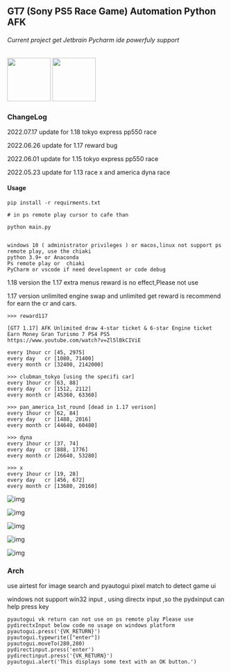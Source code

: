 ## GT7 (Sony PS5 Race Game) Automation Python AFK 

###### Current project get Jetbrain Pycharm ide powerfuly support 

<img src="https://www.jetbrains.com/shop/static/images/jetbrains-logo-inv.svg" height="100">   

<img src="https://resources.jetbrains.com/storage/products/company/brand/logos/PyCharm_icon.svg?_gl=1*4auk5d*_ga*MTMxMDA0NDgwNS4xNjU1NDY1NTM2*_ga_9J976DJZ68*MTY1NTQ2NTUzNS4xLjEuMTY1NTQ2NTkyNC4w&_ga=2.91672986.163686740.1656229826-1310044805.1655465536" height="100">   



### ChangeLog
2022.07.17 update for 1.18 tokyo express pp550 race

2022.06.26 update for 1.17 reward bug

2022.06.01 update for 1.15 tokyo express pp550 race

2022.05.23 update for 1.13 race x and america dyna race

#### Usage

    pip install -r requirments.txt
    
    # in ps remote play cursor to cafe than
    
    python main.py
    
    
    windows 10 ( administrator privileges ) or macos,linux not support ps remote play, use the chiaki
    python 3.9+ or Anaconda
    Ps remote play or  chiaki
    PyCharm or vscode if need development or code debug


   1.18 version the 1.17 extra menus reward is no effect,Please not use
    
   1.17 version unlimited engine swap and unlimited get reward is recommend for earn the cr and cars.


    >>> reward117
    
    [GT7 1.17] AFK Unlimited draw 4-star ticket & 6-star Engine ticket Earn Money Gran Turismo 7 PS4 PS5
    https://www.youtube.com/watch?v=Zl5lBkCIViE
    
    every 1hour cr [45, 2975]
    every day   cr [1080, 71400]
    every month cr [32400, 2142000]
    
    >>> clubman_tokyo [using the specifi car]
    every 1hour cr [63, 88]
    every day   cr [1512, 2112]
    every month cr [45360, 63360]
    
    >>> pan_america_1st_round [dead in 1.17 verison]
    every 1hour cr [62, 84]
    every day   cr [1488, 2016]
    every month cr [44640, 60480]
    
    >>> dyna
    every 1hour cr [37, 74]
    every day   cr [888, 1776]
    every month cr [26640, 53280]
    
    >>> x
    every 1hour cr [19, 28]
    every day   cr [456, 672]
    every month cr [13680, 20160]

![img](https://i0.hdslb.com/bfs/article/d588eb255ba3c4f39ea867c128d808bb5149ccad.png@942w_531h_progressive.webp)



![img](https://i0.hdslb.com/bfs/article/be8f5332b5e04bd72d263c3be855ddfaba36f075.png@942w_531h_progressive.webp)

![img](https://i0.hdslb.com/bfs/article/52457dd472c6f5d5cc3b2f801d7f9282ec06f8ce.png@942w_531h_progressive.webp)

![img](https://i0.hdslb.com/bfs/article/9e93f5490159c4615559b53538a76a61a4325504.png@942w_531h_progressive.webp)

![img](https://i0.hdslb.com/bfs/article/5de9155e723d3b935e8df8c58389d0e6840fe5d2.png@942w_531h_progressive.webp)



### Arch

use airtest for image search and pyautogui pixel match to detect game ui

windows not support win32 input , using directx input ,so the pydxinput can help press key

    pyautogui vk return can not use on ps remote play Please use pydirectxInput below code no usage on windows platform
    pyautogui.press('{VK_RETURN}')
    pyautogui.typewrite(["enter"])
    pyautogui.moveTo(280,280)
    pydirectinput.press('enter')
    pydirectinput.press('{VK_RETURN}')
    pyautogui.alert('This displays some text with an OK button.')



   


